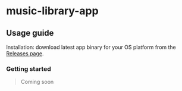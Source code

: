 # music-library-app

## Usage guide

Installation: download latest app binary for your OS platform from the [Releases page](https://github.com/adidahiya/music-library-scripts/releases).

### Getting started

> Coming soon
